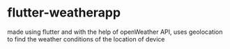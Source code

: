 # flutter-weatherapp
made using flutter and with the help of openWeather API, uses geolocation to find the weather conditions of the location of device
